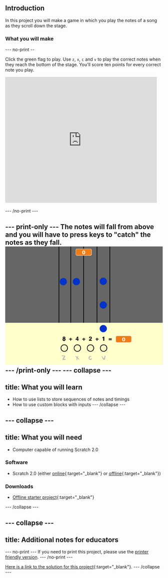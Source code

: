## Introduction

In this project you will make a game in which you play the notes of a song as they scroll down the stage.

### What you will make

--- no-print --

Click the green flag to play. Use `z`, `x`, `c` and `v` to play the correct notes when they reach the bottom of the stage. You'll score ten points for every correct note you play.

<div class="scratch-preview">
  <iframe allowtransparency="true" width="485" height="402" src="https://scratch.mit.edu/projects/embed/259028053/?autostart=false" frameborder="0"></iframe>
</div>

--- /no-print ---

--- print-only ---
The notes will fall from above and you will have to press keys to "catch" the notes as they fall.
![showcase](images/showcase.png)
--- /print-only ---
--- collapse ---
---
title: What you will learn
---
- How to use lists to store sequences of notes and timings
- How to use custom blocks with inputs
--- /collapse ---

--- collapse ---
---
title: What you will need
---
- Computer capable of running Scratch 2.0

### Software
+ Scratch 2.0 (either [online](http://rpf.io/scratchon){:target="_blank"} or [offline](http://rpf.io/scratchoff){:target="_blank"})

### Downloads
+ [Offline starter project](http://rpf.io/binary-hero-go){:target="_blank"}

--- /collapse ---

--- collapse ---
---
title: Additional notes for educators
---
--- no-print ---
If you need to print this project, please use the [printer friendly version](https://projects.raspberrypi.org/en/projects/binary-hero/print).
--- /no-print ---

[Here is a link to the solution for this project](http://rpf.io/p/binary-hero-get){:target="_blank"}.
--- /collapse ---
